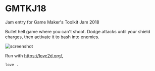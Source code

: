 # GMTKJ18
Jam entry for Game Maker's Toolkit Jam 2018

Bullet hell game where you can't shoot. Dodge attacks until your shield charges, then activate it to bash into enemies.

![screenshot](https://imgur.com/4ne5yz0.gif)

Run with https://love2d.org/,

`love .`

